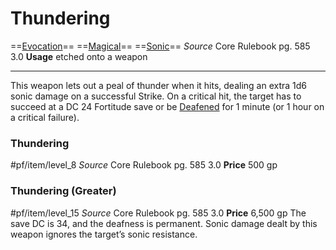 # Thundering
==[Evocation](../../../Traits/Evocation.md)== ==[Magical](../../../Traits/Magical.md)== ==[Sonic](../../../Traits/Sonic.md)==
*Source* Core Rulebook pg. 585 3.0
**Usage** etched onto a weapon

---
This weapon lets out a peal of thunder when it hits, dealing an extra 1d6 sonic damage on a successful Strike. On a critical hit, the target has to succeed at a DC 24 Fortitude save or be [Deafened](../../../Conditions/Deafened.md) for 1 minute (or 1 hour on a critical failure).

### Thundering
#pf/item/level_8
*Source* Core Rulebook pg. 585 3.0
**Price** 500 gp

### Thundering (Greater)
#pf/item/level_15
*Source* Core Rulebook pg. 585 3.0
**Price** 6,500 gp
The save DC is 34, and the deafness is permanent. Sonic damage dealt by this weapon ignores the target’s sonic resistance.